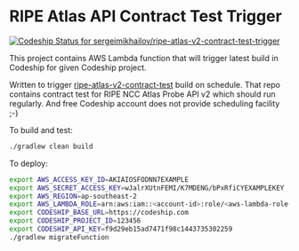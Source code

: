 # RIPE Atlas API Contract Test Trigger

[ ![Codeship Status for sergeimikhailov/ripe-atlas-v2-contract-test-trigger](https://app.codeship.com/projects/b4d78040-f882-0134-33ee-76e4f316aab3/status?branch=master)](https://app.codeship.com/projects/210990)

This project contains AWS Lambda function that will trigger latest build in Codeship for given Codeship project.

Written to trigger [ripe-atlas-v2-contract-test](//github.com/sergeimikhailov/ripe-atlas-v2-contract-test) build on schedule.
That repo contains contract test for RIPE NCC Atlas Probe API v2 which should run regularly. And free Codeship account does not provide scheduling facility ;-) 

To build and test:
```bash
./gradlew clean build
```

To deploy:
```bash
export AWS_ACCESS_KEY_ID=AKIAIOSFODNN7EXAMPLE
export AWS_SECRET_ACCESS_KEY=wJalrXUtnFEMI/K7MDENG/bPxRfiCYEXAMPLEKEY
export AWS_REGION=ap-southeast-2
export AWS_LAMBDA_ROLE=arn:aws:iam::<account-id>:role/<aws-lambda-role-name>
export CODESHIP_BASE_URL=https://codeship.com
export CODESHIP_PROJECT_ID=123456
export CODESHIP_API_KEY=f9d29eb15ad7471f98c1443735302259
./gradlew migrateFunction
```

